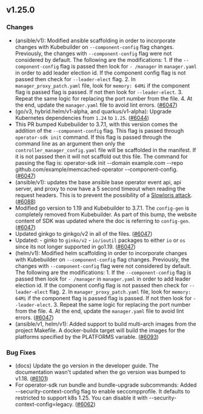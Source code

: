## v1.25.0

### Changes

- (ansible/v1): Modified ansible scaffolding in order to incorporate  changes with Kubebuilder on `--component-config` flag changes.  Previously, the changes with `--component-config` flag were not  considered by default.
The following are the modifications: 1. If the `--component-config` flag is passed then look for `- /manager`  in `manager.yaml` in order to add leader election id. If the component  config flag is not passed then check for `--leader-elect` flag. 2. In `manager_proxy_patch.yaml` file, look for `memory: 64Mi`  if the component flag is passed flag is passed. If not then look  for `--leader-elect`. 3. Repeat the same logic for replacing the port number from the file. 4. At the end, update the `manager.yaml` file to avoid lint errors. ([#6047](https://github.com/graphitehealth/operator-sdk/pull/6047))
- (go/v3, hybrid.helm/v1-alpha, and quarkus/v1-alpha): Upgrade Kubernetes dependencies from `1.24` to `1.25`. ([#6044](https://github.com/graphitehealth/operator-sdk/pull/6044))
- This PR bumped Kubebuilder to 3.7.1,  with this version comes the addition of the `--component-config` flag.
This flag is passed through `operator-sdk init` command.  If this flag is passed through the command line as an argument then only the  `controller_manager_config.yaml` file will be scaffolded in the  manifest.  If it is not passed then it will not scaffold out this file.  The command for passing the flag is:  operator-sdk init --domain example.com --repo github.com/example/memcached-operator --component-config. ([#6047](https://github.com/graphitehealth/operator-sdk/pull/6047))
- (ansible/v1): updates the base ansible base operator event api, api server,  and proxy to now have a 5 second timeout when reading the request headers.  This is to prevent the possibility of a [Slowloris attack](https://www.cloudflare.com/learning/ddos/ddos-attack-tools/slowloris/). ([#6088](https://github.com/graphitehealth/operator-sdk/pull/6088))
- Modified go version to 1.19 and Kubebuilder to 3.7.1. The `config-gen` is  completely removed from Kubebuilder. As part of this bump, the  website content of SDK was updated where the doc is referring to  `config-gen`. ([#6047](https://github.com/graphitehealth/operator-sdk/pull/6047))
- Updated ginkgo to ginkgo/v2 in all of the files. ([#6047](https://github.com/graphitehealth/operator-sdk/pull/6047))
- Updated: - ginko to `ginko/v2` - `io/ioutil` packages to either `io` or `os` since its not longer supported in go1.19. ([#6047](https://github.com/graphitehealth/operator-sdk/pull/6047))
- (helm/v1): Modified helm scaffolding in order to incorporate changes with Kubebuilder on `--component-config` flag changes. Previously,  the changes with `--component-config` flag were not considered by  default.
The following are the modifications: 1. If the `--component-config` flag is passed then look for `- /manager`  in `manager.yaml` in order to add leader election id. If the component  config flag is not passed then check for `--leader-elect` flag. 2. In `manager_proxy_patch.yaml` file, look for `memory: 64Mi`  if the component flag is passed flag is passed. If not then look  for `--leader-elect`. 3. Repeat the same logic for replacing the port number from the file. 4. At the end, update the `manager.yaml` file to avoid lint errors. ([#6047](https://github.com/graphitehealth/operator-sdk/pull/6047))
- (ansible/v1, helm/v1): Added support to build multi-arch images from the project Makefile. A docker-buildx target will build the images for the platforms specified by the PLATFORMS variable. ([#6093](https://github.com/graphitehealth/operator-sdk/pull/6093))

### Bug Fixes

- (docs) Update the go version in the developer guide.  The documentation wasn't updated when the go version was bumped to v1.18. ([#6101](https://github.com/graphitehealth/operator-sdk/pull/6101))
- For operator-sdk run bundle and bundle-upgrade subcommands: Added --security-context-config flag to enable seccompprofile. It defaults to restricted to support k8s 1.25. You can disable it with --security-context-config=legacy. ([#6062](https://github.com/graphitehealth/operator-sdk/pull/6062))
